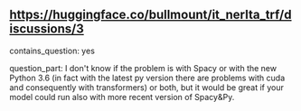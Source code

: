 ## https://huggingface.co/bullmount/it_nerIta_trf/discussions/3

contains_question: yes

question_part: I don't know if the problem is with Spacy or with the new Python 3.6 (in fact with the latest py version there are problems with cuda and consequently with transformers) or both, but it would be great if your model could run also with more recent version of Spacy&Py. 